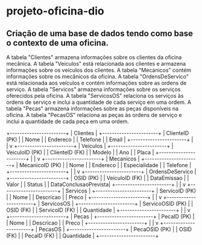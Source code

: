 # projeto-oficina-dio

## Criação de uma base de dados tendo como base o contexto de uma oficina.

A tabela "Clientes" armazena informações sobre os clientes da oficina mecânica.
A tabela "Veiculos" está relacionada aos clientes e armazena informações sobre os veículos dos clientes.
A tabela "Mecanicos" contém informações sobre os mecânicos da oficina.
A tabela "OrdensDeServico" está relacionada aos veículos e contém informações sobre as ordens de serviço.
A tabela "Servicos" armazena informações sobre os serviços oferecidos pela oficina.
A tabela "ServicosOS" relaciona os serviços às ordens de serviço e inclui a quantidade de cada serviço em uma ordem.
A tabela "Pecas" armazena informações sobre as peças disponíveis na oficina.
A tabela "PecasOS" relaciona as peças às ordens de serviço e inclui a quantidade de cada peça em uma ordem.

+-----------------------+
|      Clientes        |
+-----------------------+
| ClienteID (PK)       |
| Nome                 |
| Endereco             |
| Telefone             |
| Email                |
+-----------------------+
         |
         |
         v
+-----------------------+
|      Veiculos        |
+-----------------------+
| VeiculoID (PK)       |
| ClienteID (FK)       |
| Modelo               |
| Ano                  |
| Placa                |
+-----------------------+
         |
         |
         v
+-----------------------+
|     Mecanicos        |
+-----------------------+
| MecanicoID (PK)      |
| Nome                 |
| Endereco             |
| Especialidade        |
| Telefone             |
+-----------------------+
         |
         |
         v
+-----------------------+
|  OrdensDeServico     |
+-----------------------+
| OSID (PK)            |
| VeiculoID (FK)       |
| DataEmissao          |
| Valor                |
| Status               |
| DataConclusaoPrevista|
+-----------------------+
         |
         |
         v
+-----------------------+
|      Servicos        |
+-----------------------+
| ServicoID (PK)       |
| Nome                 |
| Descricao            |
| Preco                |
+-----------------------+
         |
         |
         v
+-----------------------+
|     ServicosOS       |
+-----------------------+
| ServicoOSID (PK)     |
| OSID (FK)            |
| ServicoID (FK)       |
| Quantidade           |
+-----------------------+
         |
         |
         v
+-----------------------+
|       Pecas          |
+-----------------------+
| PecaID (PK)          |
| Nome                 |
| Descricao            |
| Preco                |
+-----------------------+
         |
         |
         v
+-----------------------+
|      PecasOS         |
+-----------------------+
| PecaOSID (PK)        |
| OSID (FK)            |
| PecaID (FK)          |
| Quantidade           |
+-----------------------+
